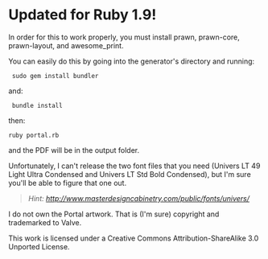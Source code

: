 Updated for Ruby 1.9!
==============

In order for this to work properly, you must install prawn, prawn-core, prawn-layout, and awesome_print.

You can easily do this by going into the generator's directory and running:

     sudo gem install bundler
    
and:

     bundle install

then:

    ruby portal.rb
    
and the PDF will be in the output folder.


Unfortunately, I can't release the two font files that you need (Univers LT 49 Light Ultra Condensed and Univers LT Std Bold Condensed), but I'm sure you'll be able to figure that one out. 
> *Hint: http://www.masterdesigncabinetry.com/public/fonts/univers/*

I do not own the Portal artwork.  That is (I'm sure) copyright and trademarked to Valve.

This work is licensed under a Creative Commons Attribution-ShareAlike 3.0 Unported License.
